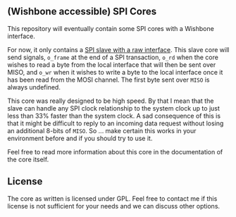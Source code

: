 ## (Wishbone accessible) SPI Cores

This repository will eventually contain some SPI cores with a Wishbone
interface.

For now, it only contains a [SPI slave with a raw interface](rtl/rawslave.v).
This slave core will send signals, `o_frame` at the end of a SPI transaction,
`o_rd` when the core wishes to read a byte from the local interface that will
then be sent over MISO, and `o_wr` when it wishes to write a byte to the local
interface once it has been read from the MOSI channel.  The first byte sent
over `MISO` is always undefined.

This core was really designed to be high speed.  By that I mean that the slave
can handle any SPI clock relationship to the system clock up to just less than
33% faster than the system clock.  A sad consequence of this is that it might
be difficult to reply to an incoming data request without losing an additional
8-bits of `MISO`.  So ... make certain this works in your environment before
and if you should try to use it.

Feel free to read more information about this core in the documentation of the
core itself.

## License

The core as written is licensed under GPL.  Feel free to contact me if this
license is not sufficient for your needs and we can discuss other options.
